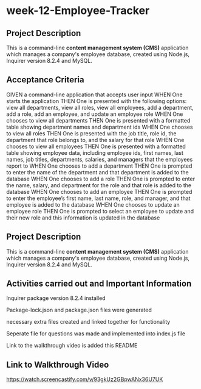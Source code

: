 # week-12-Employee-Tracker

## Project Description

This is a command-line **content management system (CMS)** application which manages a company's employee database, created using Node.js, Inquirer version 8.2.4 and MySQL.

## Acceptance Criteria

GIVEN a command-line application that accepts user input
WHEN One starts the application
THEN One is presented with the following options: view all departments, view all roles, view all employees, add a department, add a role, add an employee, and update an employee role
WHEN One chooses to view all departments
THEN One is presented with a formatted table showing department names and department ids
WHEN One chooses to view all roles
THEN One is presented with the job title, role id, the department that role belongs to, and the salary for that role
WHEN One chooses to view all employees
THEN One is presented with a formatted table showing employee data, including employee ids, first names, last names, job titles, departments, salaries, and managers that the employees report to
WHEN One chooses to add a department
THEN One is prompted to enter the name of the department and that department is added to the database
WHEN One chooses to add a role
THEN One is prompted to enter the name, salary, and department for the role and that role is added to the database
WHEN One chooses to add an employee
THEN One is prompted to enter the employee’s first name, last name, role, and manager, and that employee is added to the database
WHEN One chooses to update an employee role
THEN One is prompted to select an employee to update and their new role and this information is updated in the database

## Project Description

This is a command-line **content management system (CMS)** application which manages a company's employee database, created using Node.js, Inquirer version 8.2.4 and MySQL.

## Activities carried out and Important Information

Inquirer package version 8.2.4 installed

Package-lock.json and package.json files were generated

necessary extra files created and linked together for functionality

Seperate file for questions was made and implemented into index.js file

Link to the walkthrough video is added this README

## Link to Walkthrough Video

https://watch.screencastify.com/v/93gkUz2GBpwANx36U7UK
